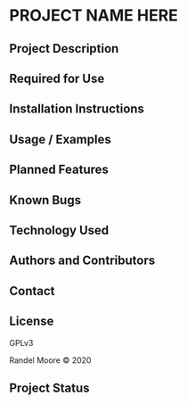 # **PROJECT NAME HERE**

## **Project Description**

## **Required for Use**

## **Installation Instructions**

## **Usage / Examples**

## **Planned Features**

## **Known Bugs**

## **Technology Used**

## **Authors and Contributors**

## **Contact**

## **License**

GPLv3

Randel Moore © 2020

## **Project Status**
